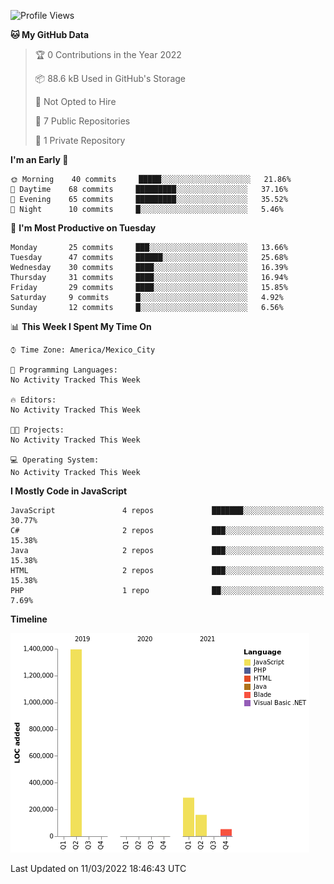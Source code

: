 <!--START_SECTION:waka-->
![Profile Views](http://img.shields.io/badge/Profile%20Views-0-blue)

**🐱 My GitHub Data** 

> 🏆 0 Contributions in the Year 2022
 > 
> 📦 88.6 kB Used in GitHub's Storage 
 > 
> 🚫 Not Opted to Hire
 > 
> 📜 7 Public Repositories 
 > 
> 🔑 1 Private Repository 
 > 
**I'm an Early 🐤** 

```text
🌞 Morning    40 commits     █████░░░░░░░░░░░░░░░░░░░░   21.86% 
🌆 Daytime    68 commits     █████████░░░░░░░░░░░░░░░░   37.16% 
🌃 Evening    65 commits     █████████░░░░░░░░░░░░░░░░   35.52% 
🌙 Night      10 commits     █░░░░░░░░░░░░░░░░░░░░░░░░   5.46%

```
📅 **I'm Most Productive on Tuesday** 

```text
Monday       25 commits     ███░░░░░░░░░░░░░░░░░░░░░░   13.66% 
Tuesday      47 commits     ██████░░░░░░░░░░░░░░░░░░░   25.68% 
Wednesday    30 commits     ████░░░░░░░░░░░░░░░░░░░░░   16.39% 
Thursday     31 commits     ████░░░░░░░░░░░░░░░░░░░░░   16.94% 
Friday       29 commits     ████░░░░░░░░░░░░░░░░░░░░░   15.85% 
Saturday     9 commits      █░░░░░░░░░░░░░░░░░░░░░░░░   4.92% 
Sunday       12 commits     █░░░░░░░░░░░░░░░░░░░░░░░░   6.56%

```


📊 **This Week I Spent My Time On** 

```text
⌚︎ Time Zone: America/Mexico_City

💬 Programming Languages: 
No Activity Tracked This Week

🔥 Editors: 
No Activity Tracked This Week

🐱‍💻 Projects: 
No Activity Tracked This Week

💻 Operating System: 
No Activity Tracked This Week

```

**I Mostly Code in JavaScript** 

```text
JavaScript               4 repos             ███████░░░░░░░░░░░░░░░░░░   30.77% 
C#                       2 repos             ███░░░░░░░░░░░░░░░░░░░░░░   15.38% 
Java                     2 repos             ███░░░░░░░░░░░░░░░░░░░░░░   15.38% 
HTML                     2 repos             ███░░░░░░░░░░░░░░░░░░░░░░   15.38% 
PHP                      1 repo              ██░░░░░░░░░░░░░░░░░░░░░░░   7.69%

```


**Timeline**

![Chart not found](https://raw.githubusercontent.com/JorgeGinez/JorgeGinez/main/charts/bar_graph.png) 


 Last Updated on 11/03/2022 18:46:43 UTC
<!--END_SECTION:waka-->
